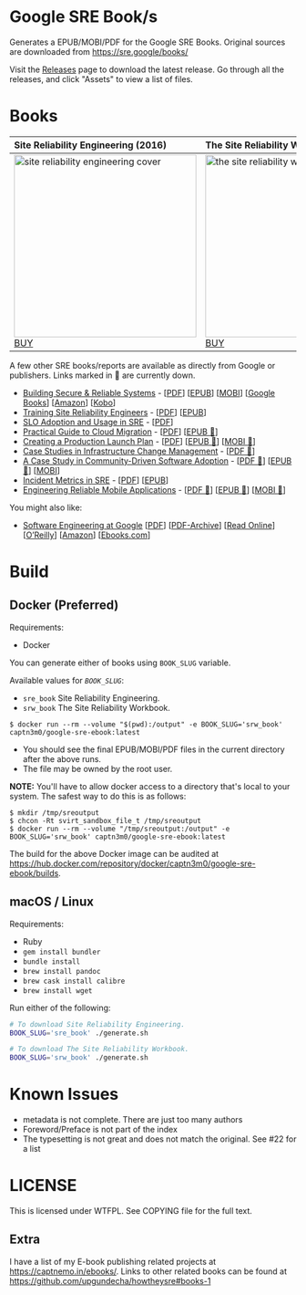 # Google SRE Book/s

Generates a EPUB/MOBI/PDF for the Google SRE Books. Original sources are downloaded from https://sre.google/books/

Visit the [Releases](https://github.com/captn3m0/google-sre-ebook/releases) page to download the latest release. Go through all the releases, and click "Assets" to view a list of files.

# Books

| Site Reliability Engineering (2016)                                                                                                                       | The Site Reliability Workbook (2018)                                                                                                                       |
| :-------------------------------------------------------------------------------------------------------------------------------------------------------- | :--------------------------------------------------------------------------------------------------------------------------------------------------------- |
| <a href="https://github.com/captn3m0/google-sre-ebook/releases"><img src="cover/sre-book.jpg" width="320" alt="site reliability engineering cover" /></a><br> <a href="https://books.google.com/books?id=81UrjwEACAAJ">BUY</a> | <a href="https://github.com/captn3m0/google-sre-ebook/releases"><img src="cover/workbook.jpg" width="320" alt="the site reliability workbook cover" /></a><br> <a href="https://books.google.com/books?id=fElmDwAAQBAJ">BUY</a>|

A few other SRE books/reports are available as directly from Google or publishers. Links marked in 🔻 are currently down.

- [Building Secure & Reliable Systems](https://sre.google/books/building-secure-reliable-systems/) - [[PDF](https://sre.google/static/pdf/building_secure_and_reliable_systems.pdf)]  [[EPUB](https://sre.google/static/pdf/building_secure_and_reliable_systems.epub)]  [[MOBI](https://sre.google/static/pdf/building_secure_and_reliable_systems.mobi)]  [[Google Books](https://www.google.com/books/edition/Building_Secure_and_Reliable_Systems/Kn7UxwEACAAJ?hl=en)] [[Amazon](https://www.amazon.com/dp/B088Y67XG4)] [[Kobo](https://www.kobo.com/in/en/ebook/building-secure-and-reliable-systems)]
- [Training Site Reliability Engineers](https://sre.google/resources/practices-and-processes/training-site-reliability-engineers/) - [[PDF](https://googlesre.page.link/traininggh)]  [[EPUB](https://sre.google/static/pdf/training-sre-epub.epub)]
- [SLO Adoption and Usage in SRE](https://sre.google/resources/practices-and-processes/slo-adoption-and-usage/) - [[PDF](https://sre.google/static/pdf/slo-adoption-and-usage-in-sre.pdf)]
- [Practical Guide to Cloud Migration](https://sre.google/resources/practices-and-processes/practical-guide-to-cloud-migration/) - [[PDF](https://sre.google/static/pdf/practical-guide-to-cloud-migration.pdf)]  [[EPUB 🔻](https://sre.google/static/pdf/practical-guide-to-cloud-migration.epub)]
- [Creating a Production Launch Plan](https://sre.google/resources/practices-and-processes/production-launch-planning/) - [[PDF](https://googlesre.page.link/plpgh)]  [[EPUB 🔻](https://sre.google/static/pdf/cplp-epub.zip)]  [[MOBI 🔻](https://sre.google/static/pdf/cplp-mobi.zip)]
- [Case Studies in Infrastructure Change Management](https://get.oreilly.com/ind_case-studies-in-infrastructure-change-management.html) - [[PDF 🔻](https://sre.google/static/pdf/case-studies-infrastructure-change-management.pdf)]
- [A Case Study in Community-Driven Software Adoption](https://www.oreilly.com/library/view/a-case-study/9781098114596/) - [[PDF 🔻](https://sre.google/static/pdf/community-driven-software-adoption.pdf)]  [[EPUB 🔻](https://sre.google/static/pdf/community-driven-software-adoption-epub.zip)]  [[MOBI](https://sre.google/static/pdf/community-driven-software-adoption-mobi.zip)]
- [Incident Metrics in SRE](https://sre.google/resources/practices-and-processes/incident-metrics-in-sre/) - [[PDF](https://sre.google/static/pdf/incident_metrics_in_sre.pdf)]  [[EPUB](https://sre.google/static/pdf/incident_metrics_in_sre.epub)]
- [Engineering Reliable Mobile Applications](https://www.oreilly.com/library/view/engineering-reliable-mobile/9781492057444/) - [[PDF 🔻](https://sre.google/static/pdf/engineering-reliable-mobile-applications.pdf)]  [[EPUB 🔻](https://sre.google/static/pdf/engineering-reliable-mobile-applications-epub.zip)]  [[MOBI 🔻](https://sre.google/static/pdf/engineering-reliable-mobile-applications-mobi.zip)]

You might also like:

- [Software Engineering at Google](https://abseil.io/resources/swe-book) [[PDF](https://github.com/abseil/abseil.github.io/raw/cd13b21daa6ec74155548241241693198c1b1264/resources/swe_at_google.2.pdf)] [[PDF-Archive](https://archive.softwareheritage.org/browse/content/sha1_git:80ee550c6bda571d4e9f56fc093243d31a90b651/raw/?filename=swe_at_google.2.pdf)] [[Read Online](https://abseil.io/resources/swe-book/html/toc.html)] [[O’Reilly](https://www.oreilly.com/library/view/software-engineering-at/9781492082781/)] [[Amazon](https://www.amazon.com/_/dp/1492082791)] [[Ebooks.com](https://www.ebooks.com/en-in/book/detail/209970024/)]

# Build

## Docker (Preferred)

Requirements:

- Docker

You can generate either of books using `BOOK_SLUG` variable.

Available values for _`BOOK_SLUG`_:

- `sre_book` Site Reliability Engineering.
- `srw_book` The Site Reliability Workbook.

```
$ docker run --rm --volume "$(pwd):/output" -e BOOK_SLUG='srw_book' captn3m0/google-sre-ebook:latest
```

- You should see the final EPUB/MOBI/PDF files in the current directory after the above runs.
- The file may be owned by the root user.

**NOTE:** You'll have to allow docker access to a directory that's local to your system. The safest way to do this is as follows:

```
$ mkdir /tmp/sreoutput
$ chcon -Rt svirt_sandbox_file_t /tmp/sreoutput
$ docker run --rm --volume "/tmp/sreoutput:/output" -e BOOK_SLUG='srw_book' captn3m0/google-sre-ebook:latest
```

The build for the above Docker image can be audited at <https://hub.docker.com/repository/docker/captn3m0/google-sre-ebook/builds>.

## macOS / Linux

Requirements:

- Ruby
- `gem install bundler`
- `bundle install`
- `brew install pandoc`
- `brew cask install calibre`
- `brew install wget`

Run either of the following:

```bash
# To download Site Reliability Engineering.
BOOK_SLUG='sre_book' ./generate.sh

# To download The Site Reliability Workbook.
BOOK_SLUG='srw_book' ./generate.sh
```

# Known Issues

- metadata is not complete. There are just too many authors
- Foreword/Preface is not part of the index
- The typesetting is not great and does not match the original. See #22 for a list

# LICENSE

This is licensed under WTFPL. See COPYING file for the full text.

## Extra

I have a list of my E-book publishing related projects at https://captnemo.in/ebooks/. Links to other related books can be found at https://github.com/upgundecha/howtheysre#books-1
